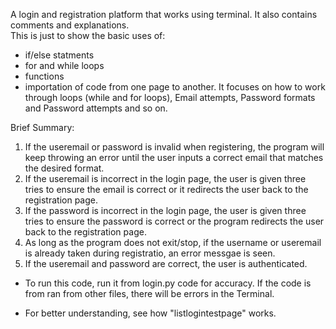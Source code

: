 A login and registration platform that works using terminal.
It also contains comments and explanations.  
This is just to show the basic uses of: 
- if/else statments 
- for and while loops
- functions 
- importation of code from one page to another.
It focuses on how to work through loops (while and for loops), 
Email attempts, Password formats and Password attempts and so on. 

Brief Summary: 
1) If the useremail or password is invalid when registering, the program will keep 
throwing an error until the user inputs a correct email that matches the 
desired format. 
2) If the useremail is incorrect in the login page, the user is given three tries to 
ensure the email is correct or it redirects the user back to the registration page. 
3) If the password is incorrect in the login page, the user is given three tries to 
ensure the password is correct or the program redirects the user back to the 
registration page. 
4) As long as the program does not exit/stop, if the username or useremail is 
already taken during registratio, an error messgae is seen. 
5) If the useremail and password are correct, the user is authenticated. 

- To run this code, run it from login.py code for accuracy. If the code is from 
ran from other files, there will be errors in the Terminal.

- For better understanding, see how "listlogintestpage" works.